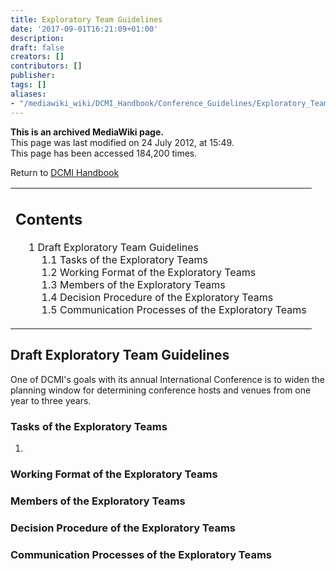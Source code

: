```yaml
---
title: Exploratory Team Guidelines
date: '2017-09-01T16:21:09+01:00'
description: 
draft: false
creators: []
contributors: []
publisher: 
tags: []
aliases:
- "/mediawiki_wiki/DCMI_Handbook/Conference_Guidelines/Exploratory_Team_Guidelines.html"
---
```


 **This is an archived MediaWiki page.**  
This page was last modified on 24 July 2012, at 15:49.  
This page has been accessed 184,200 times.

Return to [DCMI Handbook](/mediawiki_wiki/DCMI_Handbook "DCMI Handbook")

<table id="toc" class="toc">
  <tr>
    <td>
      <div id="toctitle">
        <h2>Contents</h2>
      </div>
      <ul>
        <li class="toclevel-1 tocsection-1">
          <a href="#Draft_Exploratory_Team_Guidelines"><span class="tocnumber">1</span> <span class="toctext">Draft Exploratory Team Guidelines</span></a>
          <ul>
            <li class="toclevel-2 tocsection-2"><a href="#Tasks_of_the_Exploratory_Teams"><span class="tocnumber">1.1</span> <span class="toctext">Tasks of the Exploratory Teams</span></a></li>
            <li class="toclevel-2 tocsection-3"><a href="#Working_Format_of_the_Exploratory_Teams"><span class="tocnumber">1.2</span> <span class="toctext">Working Format of the Exploratory Teams</span></a></li>
            <li class="toclevel-2 tocsection-4"><a href="#Members_of_the_Exploratory_Teams"><span class="tocnumber">1.3</span> <span class="toctext">Members of the Exploratory Teams</span></a></li>
            <li class="toclevel-2 tocsection-5"><a href="#Decision_Procedure_of_the_Exploratory_Teams"><span class="tocnumber">1.4</span> <span class="toctext">Decision Procedure of the Exploratory Teams</span></a></li>
            <li class="toclevel-2 tocsection-6"><a href="#Communication_Processes_of_the_Exploratory_Teams"><span class="tocnumber">1.5</span> <span class="toctext">Communication Processes of the Exploratory Teams</span></a></li>
          </ul>
        </li>
      </ul>
    </td>
  </tr>
</table>

## Draft Exploratory Team Guidelines 

One of DCMI's goals with its annual International Conference is to widen the planning window for determining conference hosts and venues from one year to three years.

### Tasks of the Exploratory Teams 

1. 

### Working Format of the Exploratory Teams 

### Members of the Exploratory Teams 

### Decision Procedure of the Exploratory Teams 

### Communication Processes of the Exploratory Teams 

